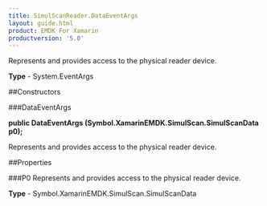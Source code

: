 ```yaml
---
title: SimulScanReader.DataEventArgs
layout: guide.html
product: EMDK For Xamarin 
productversion: '5.0' 
---
```

Represents and provides access to the physical reader device.

**Type** - System.EventArgs

##Constructors

###DataEventArgs

**public DataEventArgs (Symbol.XamarinEMDK.SimulScan.SimulScanData p0);**

Represents and provides access to the physical reader device.

##Properties

###P0
Represents and provides access to the physical reader device.

**Type** - Symbol.XamarinEMDK.SimulScan.SimulScanData
